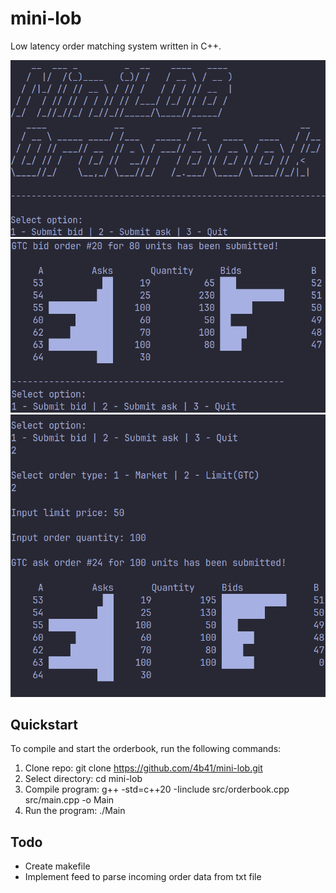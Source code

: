 # mini-lob

Low latency order matching system written in C++.

![start](./res/start.png)
![ex1](./res/example_1.png)
![ex2](./res/example_2.png)

## Quickstart

To compile and start the orderbook, run the following commands:

1. Clone repo: git clone https://github.com/4b41/mini-lob.git
2. Select directory: cd mini-lob
3. Compile program: g++ -std=c++20 -Iinclude src/orderbook.cpp src/main.cpp -o Main
4. Run the program: ./Main

## Todo

* Create makefile
* Implement feed to parse incoming order data from txt file
